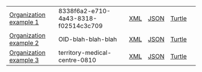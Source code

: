 <table class="list" width="100%">            
            <tr>
                <td><a href="Organization-8338f6a2-e710-4a43-8318-f02514c3c709.html">Organization example 1</a></td>
                <td>8338f6a2-e710-4a43-8318-f02514c3c709</td>
                <td><a href="Organization-8338f6a2-e710-4a43-8318-f02514c3c709.xml.html">XML</a></td>
                <td><a href="Organization-8338f6a2-e710-4a43-8318-f02514c3c709.json.html">JSON</a></td>
                <td><a href="Organization-8338f6a2-e710-4a43-8318-f02514c3c709.ttl.html">Turtle</a></td>
                <td></td>
            </tr>
            <tr>
                <td><a href="Organization-OID-blah-blah-blah.html">Organization example 2</a></td>
                <td>OID-blah-blah-blah</td>
                <td><a href="Organization-OID-blah-blah-blah.xml.html">XML</a></td>
                <td><a href="Organization-OID-blah-blah-blah.json.html">JSON</a></td>
                <td><a href="Organization-OID-blah-blah-blah.ttl.html">Turtle</a></td>
                <td></td>
            </tr>
			<tr>
                <td><a href="Organization-territory-medical-centre-0810.html">Organization example 3</a></td>
                <td>territory-medical-centre-0810</td>
                <td><a href="Organization-territory-medical-centre-0810.xml.html">XML</a></td>
                <td><a href="Organization-territory-medical-centre-0810.json.html">JSON</a></td>
                <td><a href="Organization-territory-medical-centre-0810.ttl.html">Turtle</a></td>
                <td></td>
            </tr>
 </table>